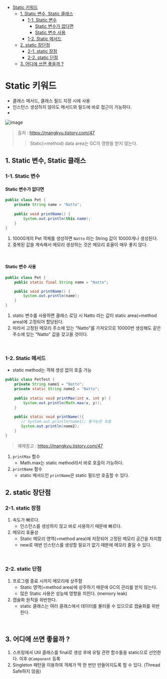 - [Static 키워드](#static----)
   * [1. Static 변수, Static 클래스](#1-static-----static----)
      + [1-1. Static 변수](#1-1-static---)
         - [Static 변수가 없다면](#static--------)
         - [Static 변수 사용](#static------)
      + [1-2. Static 메서드](#1-2-static----)
   * [2. static 장단점](#2-static----)
      + [2-1. static 장점](#2-1-static---)
      + [2-2. static 단점](#2-2-static---)
   * [3. 어디에 쓰면 좋을까 ?](#3-------------)


# Static 키워드
- 클래스 메서드, 클래스 필드 지정 시에 사용
- 인스턴스 생성하지 않아도 메서드와 필드에 바로 접근이 가능하다.
- 
![image](https://user-images.githubusercontent.com/70880695/224642672-6d921742-b41b-401d-8717-a7c6beffbb0d.png)
> 출처 :  https://mangkyu.tistory.com/47
> > Static(=method) data area는 GC의 영향을 받지 않는다.


## 1. Static 변수, Static 클래스
### 1-1. Static 변수

#### Static 변수가 없다면
```java
public class Pet {
    private String name = "Natto";
	    
	public void printName() {
	    System.out.println(this.name);
	}
}
```
1. 10000개의 Pet 객체를 생성하면 `Natto` 라는 String 값이 10000개나 생성된다.
2. 중복된 값을 계속해서 메모리 생성하는 것은 메모리 효율이 매우 좋지 않다.

<br />

#### Static 변수 사용

```java
public class Pet {
    public static final String name = "Natto";

    public void printName() {
        System.out.println(name);
    }
}
```
1. static 변수를 사용하면 클래스 로딩 시 Natto 라는 값이 static area(=method area)에 고정되어 할당된다.
2. 따라서 고정된 메모리 주소에 있는 "Natto"를 가져오므로 10000번 생성해도 같은 주소에 있는 "Natto" 값을 갖고올 것이다.

<br />

### 1-2. Static 메서드
- static method는 객체 생성 없이 호출 가능
```java
public class PetTest {
    private String name1 = "Natto";
    private static String name2 = "Natto";
 
    public static void printMax(int x, int y) {
        System.out.println(Math.max(x, y));
    }
         
    public static void printName(){
       // System.out.println(name1); 불가능한 호출
       System.out.println(name2);
    }
}
```
> 예제참고 : https://mangkyu.tistory.com/47
1. `printMax` 함수
    - Math.max는 static method라서 바로 호출이 가능하다.
2. `printName` 함수
    - static 메서드인 `printName`은 static 필드만 호출할 수 있다.


## 2. static 장단점

### 2-1. static 장점
1. 속도가 빠르다. 
   - 인스턴스를 생성하지 않고 바로 사용하기 때문에 빠르다.
2. 메모리 효율성 
   - Static 메모리 영역(=method area)에 저장되어 고정된 메모리 공간을 차지함
   - new로 매번 인스턴스를 생성할 필요가 없기 때문에 메모리 줄일 수 있다.


<br />

### 2-2. static 단점
1. 프로그램 종료 시까지 메모리에 상주함
   - Static 영역(=method area)에 상주하기 때문에 GC의 관리를 받지 않는다.
   - 많은 Static 사용은 성능에 영향을 끼친다. (memory leak)
2. 캡슐화 원칙을 위반한다.
   - static 클래스는 여러 클래스에서 데이터를 불러올 수 있으므로 캡슐화를 위반한다.


<br />

## 3. 어디에 쓰면 좋을까 ?
1. 스프링에서 Util 클래스를 final로 생성 후에 유틸 관련 함수들을 static으로 선언한다. 이후 `@Component` 등록
2. Singleton 패턴을 이용하여 객체가 딱 한 번만 만들어지도록 할 수 있다. (Thread Safe하지 않음)